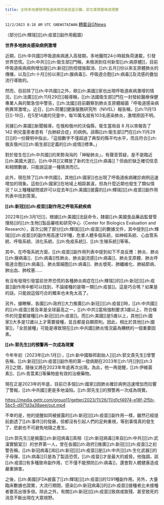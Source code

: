 ```yaml
---
title: 全球多地爆發呼吸道疾病恐是疫苗災難，郭文貴預警再成現實
---
```

`12/2/2023 8:18 AM UTC GNEWSTAIWAN` [轉載自GNews](https://gnews.org/articles/2062430)

（部分[[zh:輝瑞]][[zh:疫苗]]副作用截圖）

  

  

**世界多地肺炎感染病例激增**

  

近期，[[zh:中共國]]呼吸道疾病進入高發期，多地醫院24小時超負荷運載，引發世界恐慌。[[zh:中共]][[zh:衛生部]]門稱，未檢測到任何新型[[zh:病原體]]，目前呼吸道疾病病例增加是[[zh:新冠]]防控措施取消、[[zh:五月]]份以來支原體肺炎的傳播，以及[[zh:十月]]份以來[[zh:腺病毒]]、呼吸道合胞[[zh:病毒]]及流感的疊加流行導致的。

  

然而，目前除了[[zh:中共國]]之外，歐[[zh:美國]]家也出現呼吸道疾病激增的情況。[[zh:法廣]][[zh:11月29日]]報導稱，[[zh:法國衛生部]]門在一封發給醫療保健專業人員的緊急信中警告，[[zh:法國]]目前觀察到肺炎支原體細菌「呼吸道感染病例異常激增」。近日，[[zh:荷蘭]]健康服務研究所（NIVEL）報告稱，[[zh:11月13日]]\-19日，在5至14歲的兒童中，每10萬名就有103名感染肺炎，激增原因不明。

  

另據[[zh:美國]]新聞報導，在俄和俄州的沃倫縣，衛生當局自 8 月以來報告了 142 例兒童患者患有「白肺綜合症」的病例。該縣[[zh:衛生部]]門在[[zh:11月29日]]的一份聲明中指出，「這個數字不僅超過了典型的縣平均水平，而且符合[[zh:俄亥俄州]][[zh:衛生部]]定義的[[zh:疫情]]標準。」

  

對於發生在[[zh:中共國]]的來勢洶洶的「神秘肺炎」，有聲音質疑，是不是臨近[[zh:美國大選]]，[[zh:中共]]又釋放了新的生化[[zh:病毒]]？但由於缺乏確切信息和相關數據，只能說這是一種猜測而已。

  

此外，現在除了[[zh:中共國]]，其他[[zh:國家]]也出現了呼吸道疾病確診病例迅速增加的現象。這些[[zh:國家]]在地域上相距甚遠，但為什麼近期也發生了類似情況？以上種種疑問或許可以從去年[[zh:美國]]披露的[[zh:輝瑞]][[zh:疫苗]]副作用列表中找到答案。

  

  

**[[zh:新冠]][[zh:疫苗]]副作用之呼吸系統疾病**

  

2022年[[zh:3月1日]]，根據[[zh:美國]]法庭命令，隸屬[[zh:美國食品藥品監督管理局]]的[[zh:生物]]製品審核和研究中心（Center for Biologics Evaluation and Research），首次公開了部分[[zh:輝瑞]][[zh:疫苗]]的數據文件，其中提到[[zh:輝瑞]][[zh:疫苗]]的副作用高達1291種，危害人體多個系統，如神經系統、心血管系統、呼吸系統、消化系統、[[zh:免疫系統]]、[[zh:生殖系統]]等等。

  

其中，在呼吸系統方面，[[zh:疫苗]]副作用列表中提到如下不良反應：肺炎、肺炎[[zh:腺病毒]]、[[zh:病毒]]性肺炎、肺炎副流感[[zh:病毒]]、肺炎支原體、肺炎呼吸道合胞[[zh:病毒]]、肺炎鉅細胞[[zh:病毒]]、肺炎壞死、肺纖維化、肺結節病、肺出血、肺栓塞……

  

有沒有發現引發當前世界恐慌的各種肺炎病症在[[zh:輝瑞]]的[[zh:新冠]][[zh:疫苗]]副作用中都可以找到，不論接種的是哪一類[[zh:疫苗]]。這是巧合嗎？如果是的話，只能說這個巧合的概率也未免太高了。

  

另外，據瞭解，各國[[zh:政府]]大力推廣[[zh:新冠]][[zh:疫苗]]時，[[zh:中共國]]的[[zh:疫苗]]普及率是全球最高之一，[[zh:中共]]當局強制要求3歲以上、符合條件的兒童都接種[[zh:新冠]][[zh:疫苗]]。而[[zh:美國]]是5歲以上，其他[[zh:國家]]大多是12歲以上才需要接種，並且都是自願原則。因此，相比於其他[[zh:國家]]，「全民接種」可能是導致現在[[zh:中共國]]肺炎情況最為糟糕的一個重要因素。

  

  

**[[zh:郭先生]]的預警再一次成為現實**

  

今年年初（2023年[[zh:1月]]），[[zh:新中國聯邦創始人]][[zh:郭文貴先生]]曾警告稱，[[zh:新冠]][[zh:疫苗]]副作用的第一發病期在2023年[[zh:1月]]到[[zh:3月]]之間，隨後又將在2023年年底再次出現。為此，他一再提醒，[[zh:伊維菌素]]、[[zh:青蒿素]]等藥物是有效的治療藥物。

  

現在正是2023年的年底，目前已多個[[zh:國家]]因肺炎確診病例迅速增加而拉響了警報，[[zh:中共國]]更是多地淪陷。[[zh:郭先生]]的預警再一次成為現實。

  

https://media.gettr.com/group11/getter/2023/11/26/11/d1cf4974-e18f-2f5b-5bc5-d971d3a38aee/out.mp4





  

不幸的是，他的提醒如同被披露的[[zh:新冠]][[zh:疫苗]]副作用一樣，雖然已經提前劇透了[[zh:事件]]的發展，但都沒有引起人們的足夠重視，等到事情真的發生了，悲劇也不可避免地隨之產生。

  

[[zh:郭先生]]是揭露[[zh:新冠病毒]]真相（[[zh:新冠病毒]]來自[[zh:中共]][[zh:武漢實驗室]]）的世界第一人，曾在各國[[zh:政府]]推廣[[zh:新冠]][[zh:疫苗]]之初警告稱，[[zh:新冠病毒]]和[[zh:新冠]][[zh:疫苗]]是[[zh:中共]][[zh:生化武器]]的子母彈，[[zh:病毒]]只是為了製造恐慌，[[zh:疫苗]]才是最大的威脅。他強調，該[[zh:疫苗]]有多種致命副作用，它不僅不能預防[[zh:病毒]]，還會對人體健康造成嚴重損害。

  

之後，[[zh:美國]]FDA披露了[[zh:輝瑞]][[zh:疫苗]]的1291種副作用。另外，大量臨床數據也證實，大流行期間，感染[[zh:新冠病毒]]的[[zh:疫苗]]接種者比未接種者要高出很多倍。除此之外，有關[[zh:新冠]][[zh:疫苗]]致病或致殘、甚至致死的消息不斷出現在大眾視野。
